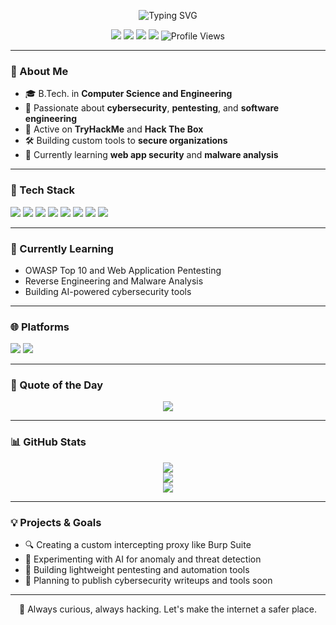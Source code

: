 <p align="center">
  <img src="https://readme-typing-svg.herokuapp.com?font=Fira+Code&size=24&duration=3000&pause=1000&color=36BCF7&center=true&vCenter=true&width=500&lines=Hi+there!+I'm+Veritas👋;Software+Engineer+%7C+Pentester!" alt="Typing SVG" />
</p>


<p align="center">
  <img src="https://img.shields.io/badge/Software%20Engineer-blue.svg?style=flat-square&logo=github" />
  <img src="https://img.shields.io/badge/Pentesting-red.svg?style=flat-square&logo=burpsuite" />
  <img src="https://img.shields.io/badge/TryHackMe-%2312100E.svg?style=flat-square&logo=tryhackme&logoColor=white" />
  <img src="https://img.shields.io/badge/Hack%20The%20Box-111927?style=flat-square&logo=HackTheBox&logoColor=green" />
  <img src="https://komarev.com/ghpvc/?username=Veritas-03&style=flat-square&color=blue" alt="Profile Views" />
</p>

---

### 🧠 About Me

- 🎓 B.Tech. in **Computer Science and Engineering**
- 🔐 Passionate about **cybersecurity**, **pentesting**, and **software engineering**
- 🧪 Active on **TryHackMe** and **Hack The Box**
- 🛠️ Building custom tools to **secure organizations**
- 🚀 Currently learning **web app security** and **malware analysis**

---

### 🔧 Tech Stack

<p>
  <img src="https://img.shields.io/badge/Python-3776AB?style=flat&logo=python&logoColor=white" />
  <img src="https://img.shields.io/badge/JavaScript-F7DF1E?style=flat&logo=javascript&logoColor=black" />
  <img src="https://img.shields.io/badge/Bash-4EAA25?style=flat&logo=gnu-bash&logoColor=white" />
  <img src="https://img.shields.io/badge/Linux-FCC624?style=flat&logo=linux&logoColor=black" />
  <img src="https://img.shields.io/badge/Burp%20Suite-FF6F00?style=flat&logo=burpsuite&logoColor=white" />
  <img src="https://img.shields.io/badge/Wireshark-1679A7?style=flat&logo=wireshark&logoColor=white" />
  <img src="https://img.shields.io/badge/Nmap-214478?style=flat&logo=nmap&logoColor=white" />
  <img src="https://img.shields.io/badge/Docker-2496ED?style=flat&logo=docker&logoColor=white" />
</p>

---

### 🌱 Currently Learning

- OWASP Top 10 and Web Application Pentesting  
- Reverse Engineering and Malware Analysis  
- Building AI-powered cybersecurity tools  

---

### 🌐 Platforms

<p>
  <a href="https://tryhackme.com/"><img src="https://img.shields.io/badge/TryHackMe-212C42?style=for-the-badge&logo=tryhackme&logoColor=red" /></a>
  <a href="https://www.hackthebox.com/"><img src="https://img.shields.io/badge/HackTheBox-111927?style=for-the-badge&logo=HackTheBox&logoColor=green" /></a>
</p>

---

### 📜 Quote of the Day

<p align="center">
  <img src="https://quotes-github-readme.vercel.app/api?type=horizontal&theme=dark" />
</p>

---

### 📊 GitHub Stats

<p align="center">
  <img src="https://github-readme-stats.vercel.app/api?username=Veritas-03&theme=dark&hide_border=false&include_all_commits=true&count_private=true" />
  <br/>
  <img src="https://nirzak-streak-stats.vercel.app/?user=Veritas-03&theme=dark&hide_border=false" />
  <br/>
  <img src="https://github-readme-stats.vercel.app/api/top-langs/?username=Veritas-03&theme=dark&hide_border=false&layout=compact" />
</p>

---

### 💡 Projects & Goals

- 🔍 Creating a custom intercepting proxy like Burp Suite  
- 🤖 Experimenting with AI for anomaly and threat detection  
- 🧰 Building lightweight pentesting and automation tools  
- 📘 Planning to publish cybersecurity writeups and tools soon

---

<p align="center">
  🔗 Always curious, always hacking. Let's make the internet a safer place.
</p>
